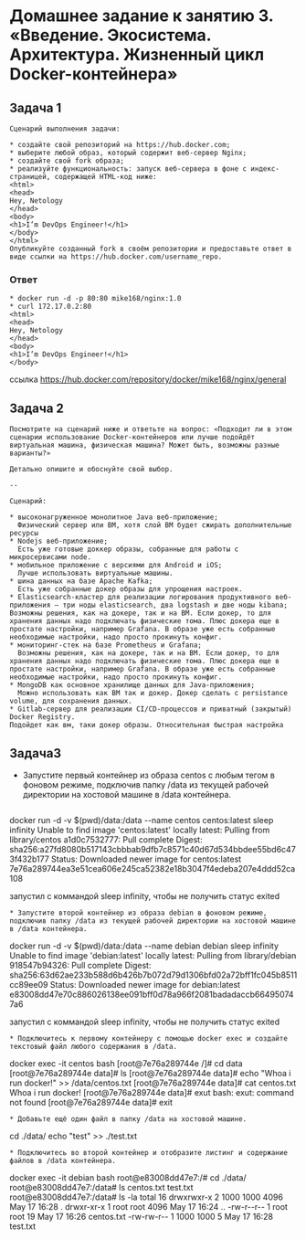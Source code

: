 # Домашнее задание к занятию 3. «Введение. Экосистема. Архитектура. Жизненный цикл Docker-контейнера»
## Задача 1

```
Сценарий выполнения задачи:

* создайте свой репозиторий на https://hub.docker.com;
* выберите любой образ, который содержит веб-сервер Nginx;
* создайте свой fork образа;
* реализуйте функциональность: запуск веб-сервера в фоне с индекс-страницей, содержащей HTML-код ниже:
<html>
<head>
Hey, Netology
</head>
<body>
<h1>I’m DevOps Engineer!</h1>
</body>
</html>
Опубликуйте созданный fork в своём репозитории и предоставьте ответ в виде ссылки на https://hub.docker.com/username_repo.
```
### Ответ
```
* docker run -d -p 80:80 mike168/nginx:1.0
* curl 172.17.0.2:80
<html>
<head>
Hey, Netology
</head>
<body>
<h1>I’m DevOps Engineer!</h1>
</body>
```
ссылка https://hub.docker.com/repository/docker/mike168/nginx/general

## Задача 2
```
Посмотрите на сценарий ниже и ответьте на вопрос: «Подходит ли в этом сценарии использование Docker-контейнеров или лучше подойдёт виртуальная машина, физическая машина? Может быть, возможны разные варианты?»

Детально опишите и обоснуйте свой выбор.

--

Сценарий:

* высоконагруженное монолитное Java веб-приложение;
  Физический сервер или ВМ, хотя слой ВМ будет сжирать дополнительные ресурсы
* Nodejs веб-приложение;
  Есть уже готовые доккер образы, собранные для работы с микросервисами node.
* мобильное приложение c версиями для Android и iOS;
  Лучше использовать виртуальные машины. 
* шина данных на базе Apache Kafka;
  Есть уже собранные докер образы для упрощения настроек.
* Elasticsearch-кластер для реализации логирования продуктивного веб-приложения — три ноды elasticsearch, два logstash и две ноды kibana;
Возможны решения, как на докере, так и на ВМ. Если докер, то для хранения данных надо подключать физические тома. Плюс докера еще в простате настройки, например Grafana. В образе уже есть собранные необходимые настройки, надо просто прокинуть конфиг.
* мониторинг-стек на базе Prometheus и Grafana;
  Возможны решения, как на докере, так и на ВМ. Если докер, то для хранения данных надо подключать физические тома. Плюс докера еще в простате настройки, например Grafana. В образе уже есть собранные необходимые настройки, надо просто прокинуть конфиг.
* MongoDB как основное хранилище данных для Java-приложения;
  Можно использовать как ВМ так и докер. Докер сделать с persistance volume, для сохранения данных.
* Gitlab-сервер для реализации CI/CD-процессов и приватный (закрытый) Docker Registry.
Подойдет как вм, таки докер образы. Относительная быстрая настройка

```

## Задача3
* Запустите первый контейнер из образа centos c любым тегом в фоновом режиме, подключив папку /data из текущей рабочей директории на хостовой машине в /data контейнера.
  ```
docker run -d -v $(pwd)/data:/data --name centos centos:latest sleep infinity
Unable to find image 'centos:latest' locally
latest: Pulling from library/centos
a1d0c7532777: Pull complete 
Digest: sha256:a27fd8080b517143cbbbab9dfb7c8571c40d67d534bbdee55bd6c473f432b177
Status: Downloaded newer image for centos:latest
7e76a289744ea3e51cea606e245ca52382e18b3047f4edeba207e4ddd52ca108
  
запустил с коммандой sleep infinity, чтобы не получить статус exited
  ```
* Запустите второй контейнер из образа debian в фоновом режиме, подключив папку /data из текущей рабочей директории на хостовой машине в /data контейнера.
```
docker run -d -v $(pwd)/data:/data --name debian debian sleep infinity
Unable to find image 'debian:latest' locally
latest: Pulling from library/debian
918547b94326: Pull complete 
Digest: sha256:63d62ae233b588d6b426b7b072d79d1306bfd02a72bff1fc045b8511cc89ee09
Status: Downloaded newer image for debian:latest
e83008dd47e70c886026138ee091bff0d78a966f2081badadaccb664950747a6

запустил с коммандой sleep infinity, чтобы не получить статус exited
```
* Подключитесь к первому контейнеру с помощью docker exec и создайте текстовый файл любого содержания в /data.
```
docker exec -it centos bash
[root@7e76a289744e /]# cd data
[root@7e76a289744e data]# ls
[root@7e76a289744e data]# echo "Whoa i run docker!" >> /data/centos.txt
[root@7e76a289744e data]# cat centos.txt            
Whoa i run docker!
[root@7e76a289744e data]# exut
bash: exut: command not found
[root@7e76a289744e data]# exit
```
* Добавьте ещё один файл в папку /data на хостовой машине.
```
cd ./data/
echo "test" >> ./test.txt 
```
* Подключитесь во второй контейнер и отобразите листинг и содержание файлов в /data контейнера.
```
docker exec -it debian bash
root@e83008dd47e7:/# cd ./data/
root@e83008dd47e7:/data# ls
centos.txt  test.txt
root@e83008dd47e7:/data# ls -la
total 16
drwxrwxr-x 2 1000 1000 4096 May 17 16:28 .
drwxr-xr-x 1 root root 4096 May 17 16:24 ..
-rw-r--r-- 1 root root   19 May 17 16:26 centos.txt
-rw-rw-r-- 1 1000 1000    5 May 17 16:28 test.txt
```